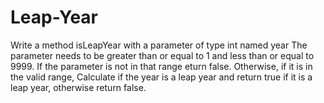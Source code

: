 # Leap-Year
Write a method isLeapYear with a parameter of type int named year
The parameter needs to be greater than or equal to 1 and less than or equal to 9999.
If the parameter is not in that range eturn false.
Otherwise, if it is in the valid range, Calculate if the year is a leap year and return true if it is a leap year, otherwise return false. 
